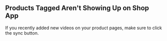 ## Products Tagged Aren't Showing Up on Shop App

If you recently added new videos on your product pages, make sure to click the sync button.